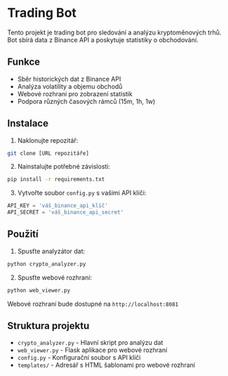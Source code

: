 # Trading Bot

Tento projekt je trading bot pro sledování a analýzu kryptoměnových trhů. Bot sbírá data z Binance API a poskytuje statistiky o obchodování.

## Funkce

- Sběr historických dat z Binance API
- Analýza volatility a objemu obchodů
- Webové rozhraní pro zobrazení statistik
- Podpora různých časových rámců (15m, 1h, 1w)

## Instalace

1. Naklonujte repozitář:
```bash
git clone [URL repozitáře]
```

2. Nainstalujte potřebné závislosti:
```bash
pip install -r requirements.txt
```

3. Vytvořte soubor `config.py` s vašimi API klíči:
```python
API_KEY = 'váš_binance_api_klíč'
API_SECRET = 'váš_binance_api_secret'
```

## Použití

1. Spusťte analyzátor dat:
```bash
python crypto_analyzer.py
```

2. Spusťte webové rozhraní:
```bash
python web_viewer.py
```

Webové rozhraní bude dostupné na `http://localhost:8081`

## Struktura projektu

- `crypto_analyzer.py` - Hlavní skript pro analýzu dat
- `web_viewer.py` - Flask aplikace pro webové rozhraní
- `config.py` - Konfigurační soubor s API klíči
- `templates/` - Adresář s HTML šablonami pro webové rozhraní 